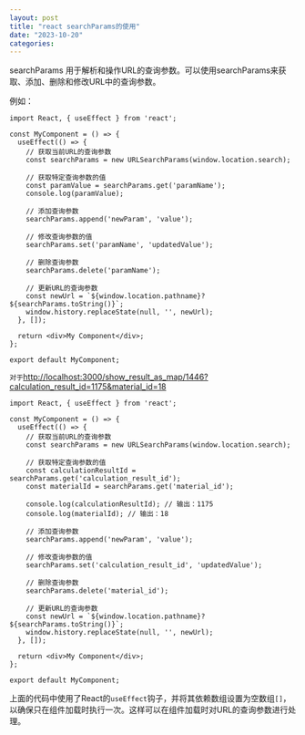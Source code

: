 ```yaml
---
layout: post
title: "react searchParams的使用"
date: "2023-10-20"
categories: 
---
```

<p>searchParams 用于解析和操作URL的查询参数。可以使用searchParams来获取、添加、删除和修改URL中的查询参数。</p>

<p>例如：</p>

<pre>
<code>import React, { useEffect } from &#39;react&#39;;

const MyComponent = () =&gt; {
  useEffect(() =&gt; {
    // 获取当前URL的查询参数
    const searchParams = new URLSearchParams(window.location.search);

    // 获取特定查询参数的值
    const paramValue = searchParams.get(&#39;paramName&#39;);
    console.log(paramValue);

    // 添加查询参数
    searchParams.append(&#39;newParam&#39;, &#39;value&#39;);

    // 修改查询参数的值
    searchParams.set(&#39;paramName&#39;, &#39;updatedValue&#39;);

    // 删除查询参数
    searchParams.delete(&#39;paramName&#39;);

    // 更新URL的查询参数
    const newUrl = `${window.location.pathname}?${searchParams.toString()}`;
    window.history.replaceState(null, &#39;&#39;, newUrl);
  }, []);

  return &lt;div&gt;My Component&lt;/div&gt;;
};

export default MyComponent;</code></pre>

<p><code>对于</code><a href="http://localhost:3000/show_result_as_map/1446?calculation_result_id=1175&amp;material_id=18" target="_blank">http://localhost:3000/show_result_as_map/1446?calculation_result_id=1175&amp;material_id=18</a></p>

<pre>
<code>import React, { useEffect } from &#39;react&#39;;

const MyComponent = () =&gt; {
  useEffect(() =&gt; {
    // 获取当前URL的查询参数
    const searchParams = new URLSearchParams(window.location.search);

    // 获取特定查询参数的值
    const calculationResultId = searchParams.get(&#39;calculation_result_id&#39;);
    const materialId = searchParams.get(&#39;material_id&#39;);

    console.log(calculationResultId); // 输出：1175
    console.log(materialId); // 输出：18

    // 添加查询参数
    searchParams.append(&#39;newParam&#39;, &#39;value&#39;);

    // 修改查询参数的值
    searchParams.set(&#39;calculation_result_id&#39;, &#39;updatedValue&#39;);

    // 删除查询参数
    searchParams.delete(&#39;material_id&#39;);

    // 更新URL的查询参数
    const newUrl = `${window.location.pathname}?${searchParams.toString()}`;
    window.history.replaceState(null, &#39;&#39;, newUrl);
  }, []);

  return &lt;div&gt;My Component&lt;/div&gt;;
};

export default MyComponent;</code></pre>

<p>上面的代码中使用了React的<code>useEffect</code>钩子，并将其依赖数组设置为空数组<code>[]</code>，以确保只在组件加载时执行一次。这样可以在组件加载时对URL的查询参数进行处理。</p>


